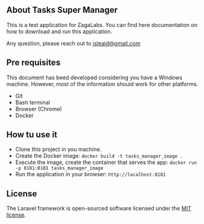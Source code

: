 ## About Tasks Super Manager

This is a test application for ZagaLabs. You can find here documentation on how to download and run this application.

Any question, please reach out to jsleald@gmail.com

## Pre requisites
This document has beed developed considering you have a Windows machine. However, most of the information should work for other platforms.
* Git
* Bash terminal
* Browser (Chrome)
* Docker

## How tu use it

* Clone this project in you machine.
* Create the Docker image:
```docker build -t tasks_manager_image .```
* Execute the image, create the container that serves the app:
```docker run -p 8181:8181 tasks_manager_image```
* Run the application in your browser:
```http://localhost:8181```

## License

The Laravel framework is open-sourced software licensed under the [MIT license](https://opensource.org/licenses/MIT).
